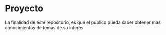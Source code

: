 # Proyecto
La finalidad de este repositorio, es que el publico pueda saber obtener mas conocimientos de temas de su interés 
